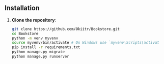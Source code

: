 ## Installation

1. **Clone the repository**:
   ```bash
   git clone https://github.com/Okiitr/Bookstore.git
   cd Bookstore
   python -m venv myvenv
   source myvenv/bin/activate # On Windows use `myvenv\Scripts\activate`
   pip install -r requirements.txt
   python manage.py migrate
   python manage.py runserver
